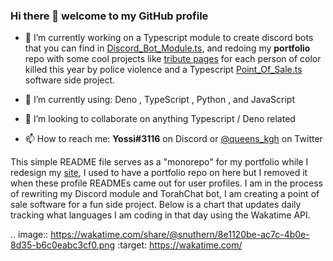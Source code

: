 ### Hi there 👋 welcome to my GitHub profile

- 🔭 I’m currently working on a Typescript module to create discord bots that you can find in [Discord_Bot_Module.ts](https://github.com/tsdiscord/discordts), and redoing my **portfolio** repo with some cool projects like  [tribute pages](https://snuthern.github.io/blm/) for each person of color killed this year by police violence and a Typescript [Point_Of_Sale.ts](snuthern/snuthern/tree/master/Point_Of_Sale.ts/) software side project. 

- 🌱 I’m currently using: Deno , TypeScript , Python , and JavaScript  
- 👯 I’m looking to collaborate on anything Typescript / Deno related  
- 📫 How to reach me: **Yossi#3116** on Discord or [@queens_kgh](https://twitter.com/queens_kgh) on Twitter   
  
This simple README file serves as a "monorepo" for my portfolio while I redesign my [site](https://snuthern.github.io), I used to have a portfolio repo on here but I removed it when these profile READMEs came out for user profiles. I am in the process of rewriting my Discord module and TorahChat bot, I am creating a point of sale software for a fun side project. Below is a chart that updates daily tracking what languages I am coding in that day using the Wakatime API.

.. image:: https://wakatime.com/share/@snuthern/8e1120be-ac7c-4b0e-8d35-b6c0eabc3cf0.png
    :target: https://wakatime.com/